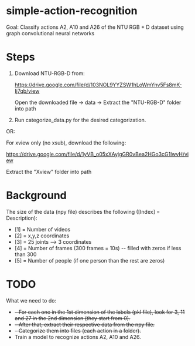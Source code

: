 # simple-action-recognition
Goal: Classify actions A2, A10 and A26 of the NTU RGB + D dataset using graph convolutional neural networks

# Steps
1) Download NTU-RGB-D from:

   https://drive.google.com/file/d/103NOL9YYZSW1hLoWmYnv5Fs8mK-Ij7qb/view
   
   Open the downloaded file -> data -> Extract the "NTU-RGB-D" folder into path
   
2) Run categorize_data.py for the desired categorization.

OR: 

For xview only (no xsub), download the following:

https://drive.google.com/file/d/1yVB_o05xXAyjgGR0vBea2HGo3cG1lwvH/view

Extract the "Xview" folder into path

   
# Background
   The size of the data (npy file) describes the following ([Index] = Description):
   - [1] = Number of videos
   - [2] = x,y,z coordinates 
   - [3] = 25 joints --> 3 coordinates
   - [4] = Number of frames (300 frames = 10s) -- filled with zeros if less than 300
   - [5] = Number of people (if one person than the rest are zeros)

# TODO

   What we need to do:
   
   - ~~- For each one in the 1st dimension of the labels (pkl file), look for 3, 11 and 27 in the 2nd dimension (they start from 0).~~
   - ~~- After that, extract their respective data from the npy file.~~
   - ~~- Categorize them into files (each action in a folder).~~
   - Train a model to recognize actions A2, A10 and A26.
